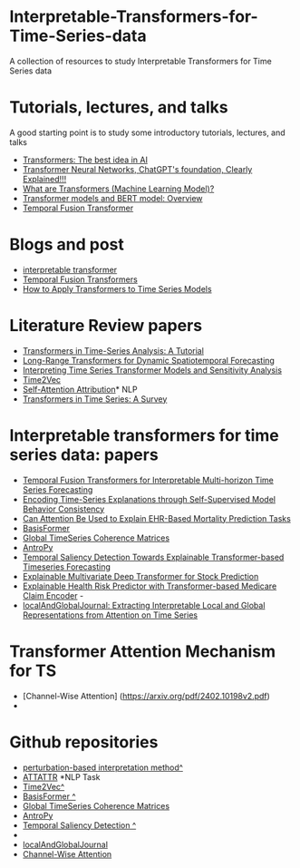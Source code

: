 # Interpretable-Transformers-for-Time-Series-data
A collection of resources to study Interpretable Transformers for Time Series data

# Tutorials, lectures, and talks
A good starting point is to study some introductory tutorials, lectures, and talks

- [Transformers: The best idea in AI](https://youtu.be/9uw3F6rndnA?t=479)
- [Transformer Neural Networks, ChatGPT's foundation, Clearly Explained!!!](https://youtu.be/zxQyTK8quyY?t=2](https://youtu.be/zxQyTK8quyY?t=2)https://youtu.be/zxQyTK8quyY?t=2)
- [What are Transformers (Machine Learning Model)?](https://www.youtube.com/watch?v=ZXiruGOCn9s&pp=ygUndHJhbnNmb3JtZXJzIG1hY2hpbmUgbGVhcm5pbmcgZXhwbGFpbmVk)
- [Transformer models and BERT model: Overview](https://youtu.be/t45S_MwAcOw?t=35)
- [Temporal Fusion Transformer](https://medium.com/dataness-ai/understanding-temporal-fusion-transformer-9a7a4fcde74b)
  

# Blogs and post
- [interpretable transformer](https://towardsdatascience.com/tft-an-interpretable-transformer-70147bcf6212)
- [Temporal Fusion Transformers](https://research.google/pubs/temporal-fusion-transformers-for-interpretable-multi-horizon-time-series-forecasting/)
- [How to Apply Transformers to Time Series Models](https://medium.com/intel-tech/how-to-apply-transformers-to-time-series-models-spacetimeformer-e452f2825d2e)
 
# Literature Review papers
- [Transformers in Time-Series Analysis: A Tutorial](https://arxiv.org/pdf/2205.01138.pdf)
- [Long-Range Transformers for Dynamic Spatiotemporal Forecasting](https://arxiv.org/pdf/2109.12218.pdf)
- [Interpreting Time Series Transformer Models and Sensitivity Analysis](https://arxiv.org/pdf/2401.15119.pdf)
- [Time2Vec](https://arxiv.org/pdf/1907.05321.pdf)
- [Self-Attention Attribution](https://arxiv.org/pdf/2004.11207.pdf)* NLP
- [Transformers in Time Series: A Survey](https://arxiv.org/pdf/2202.07125.pdf)

# Interpretable transformers for time series data: papers
- [Temporal Fusion Transformers for Interpretable Multi-horizon Time Series Forecasting](https://arxiv.org/pdf/1912.09363.pdf)
- [Encoding Time-Series Explanations through Self-Supervised Model Behavior Consistency](https://arxiv.org/pdf/2306.02109.pdf)
- [Can Attention Be Used to Explain EHR-Based Mortality Prediction Tasks](https://arxiv.org/pdf/2308.05110.pdf)
- [BasisFormer](https://openreview.net/pdf?id=xx3qRKvG0T) <!--Nips2024-->
- [Global TimeSeries Coherence Matrices](https://ieeexplore.ieee.org/stamp/stamp.jsp?arnumber=9564126)
- [AntroPy](https://ceur-ws.org/Vol-2993/paper-20.pdf)
- [Temporal Saliency Detection Towards Explainable Transformer-based Timeseries Forecasting](https://link.springer.com/chapter/10.1007/978-3-031-50396-2_14)
- [Explainable Multivariate Deep Transformer for Stock Prediction](https://papers.ssrn.com/sol3/papers.cfm?abstract_id=4713443)
- [Explainable Health Risk Predictor with Transformer-based Medicare Claim Encoder](https://arxiv.org/pdf/2105.09428.pdf)
-<!-- [transformers explainability](https://openaccess.thecvf.com/content/CVPR2021/papers/Chefer_Transformer_Interpretability_Beyond_Attention_Visualization_CVPR_2021_paper.pdf) -->
- [localAndGlobalJournal: Extracting Interpretable Local and Global Representations from Attention on Time Series](https://ui.adsabs.harvard.edu/abs/2023arXiv231211466S/abstract)

# Transformer Attention Mechanism for TS
- [Channel-Wise Attention] (https://arxiv.org/pdf/2402.10198v2.pdf)
- 

  
# Github repositories
- [perturbation-based interpretation method^](https://github.com/UVA-MLSys/COVID-19-age-groups) <!-- This work doesn't have new methods, it's good as a reference or reference for the baseline experiments-->
- [ATTATTR](https://github.com/YRdddream/attattr) *NLP Task <!--related to our research question of time series-->
- [Time2Vec^](https://github.com/ojus1/Time2Vec-PyTorch)
- [BasisFormer ^](https://github.com/nzl5116190/Basisformer) <!--the implementation is working fine -->
- [Global TimeSeries Coherence Matrices](https://github.com/cslab-hub/GlobalTimeSeriesCoherenceMatrices)
- [AntroPy](https://github.com/raphaelvallat/antropy)
- [Temporal Saliency Detection ^](https://github.com/duongtrung/time-series-temporal-saliency-patterns/tree/main) <!-- implemented on illness data -->
- <!-- [transformers explainability](https://github.com/hila-chefer/Transformer-Explainability)-->
- [localAndGlobalJournal](https://github.com/cslab-hub/localAndGlobalJournal)
- [Channel-Wise Attention](https://github.com/romilbert/samformer)
  


